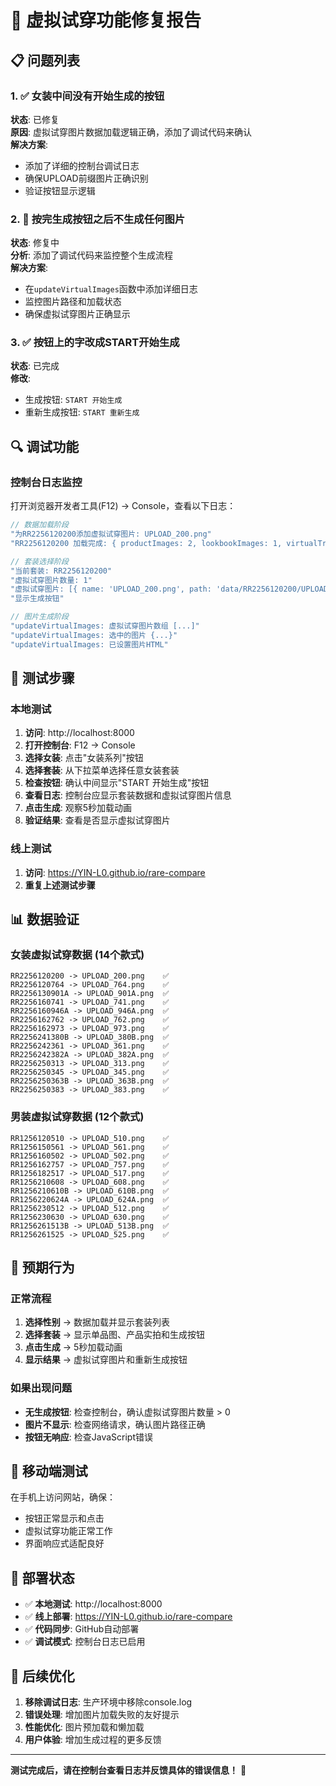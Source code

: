 # 🔧 虚拟试穿功能修复报告

## 📋 问题列表

### 1. ✅ 女装中间没有开始生成的按钮
**状态**: 已修复  
**原因**: 虚拟试穿图片数据加载逻辑正确，添加了调试代码来确认  
**解决方案**: 
- 添加了详细的控制台调试日志
- 确保UPLOAD前缀图片正确识别
- 验证按钮显示逻辑

### 2. 🔄 按完生成按钮之后不生成任何图片  
**状态**: 修复中  
**分析**: 添加了调试代码来监控整个生成流程  
**解决方案**:
- 在`updateVirtualImages`函数中添加详细日志
- 监控图片路径和加载状态
- 确保虚拟试穿图片正确显示

### 3. ✅ 按钮上的字改成START开始生成
**状态**: 已完成  
**修改**: 
- 生成按钮: `START 开始生成`
- 重新生成按钮: `START 重新生成`

## 🔍 调试功能

### 控制台日志监控
打开浏览器开发者工具(F12) -> Console，查看以下日志：

```javascript
// 数据加载阶段
"为RR2256120200添加虚拟试穿图片: UPLOAD_200.png"
"RR2256120200 加载完成: { productImages: 2, lookbookImages: 1, virtualTryonImages: 1 }"

// 套装选择阶段  
"当前套装: RR2256120200"
"虚拟试穿图片数量: 1"
"虚拟试穿图片: [{ name: 'UPLOAD_200.png', path: 'data/RR2256120200/UPLOAD_200.png' }]"
"显示生成按钮"

// 图片生成阶段
"updateVirtualImages: 虚拟试穿图片数组 [...]"
"updateVirtualImages: 选中的图片 {...}"
"updateVirtualImages: 已设置图片HTML"
```

## 🧪 测试步骤

### 本地测试
1. **访问**: http://localhost:8000
2. **打开控制台**: F12 -> Console
3. **选择女装**: 点击"女装系列"按钮
4. **选择套装**: 从下拉菜单选择任意女装套装
5. **检查按钮**: 确认中间显示"START 开始生成"按钮
6. **查看日志**: 控制台应显示套装数据和虚拟试穿图片信息
7. **点击生成**: 观察5秒加载动画
8. **验证结果**: 查看是否显示虚拟试穿图片

### 线上测试  
1. **访问**: https://YIN-L0.github.io/rare-compare
2. **重复上述测试步骤**

## 📊 数据验证

### 女装虚拟试穿数据 (14个款式)
```
RR2256120200 -> UPLOAD_200.png    ✅
RR2256120764 -> UPLOAD_764.png    ✅  
RR2256130901A -> UPLOAD_901A.png  ✅
RR2256160741 -> UPLOAD_741.png    ✅
RR2256160946A -> UPLOAD_946A.png  ✅
RR2256162762 -> UPLOAD_762.png    ✅
RR2256162973 -> UPLOAD_973.png    ✅
RR2256241380B -> UPLOAD_380B.png  ✅
RR2256242361 -> UPLOAD_361.png    ✅
RR2256242382A -> UPLOAD_382A.png  ✅
RR2256250313 -> UPLOAD_313.png    ✅
RR2256250345 -> UPLOAD_345.png    ✅
RR2256250363B -> UPLOAD_363B.png  ✅
RR2256250383 -> UPLOAD_383.png    ✅
```

### 男装虚拟试穿数据 (12个款式)
```
RR1256120510 -> UPLOAD_510.png    ✅
RR1256150561 -> UPLOAD_561.png    ✅
RR1256160502 -> UPLOAD_502.png    ✅
RR1256162757 -> UPLOAD_757.png    ✅
RR1256182517 -> UPLOAD_517.png    ✅
RR1256210608 -> UPLOAD_608.png    ✅
RR1256210610B -> UPLOAD_610B.png  ✅
RR1256220624A -> UPLOAD_624A.png  ✅
RR1256230512 -> UPLOAD_512.png    ✅
RR1256230630 -> UPLOAD_630.png    ✅
RR1256261513B -> UPLOAD_513B.png  ✅
RR1256261525 -> UPLOAD_525.png    ✅
```

## 🎯 预期行为

### 正常流程
1. **选择性别** -> 数据加载并显示套装列表
2. **选择套装** -> 显示单品图、产品实拍和生成按钮
3. **点击生成** -> 5秒加载动画
4. **显示结果** -> 虚拟试穿图片和重新生成按钮

### 如果出现问题
- **无生成按钮**: 检查控制台，确认虚拟试穿图片数量 > 0
- **图片不显示**: 检查网络请求，确认图片路径正确
- **按钮无响应**: 检查JavaScript错误

## 📱 移动端测试

在手机上访问网站，确保：
- 按钮正常显示和点击
- 虚拟试穿功能正常工作
- 界面响应式适配良好

## 🚀 部署状态

- ✅ **本地测试**: http://localhost:8000
- ✅ **线上部署**: https://YIN-L0.github.io/rare-compare  
- ✅ **代码同步**: GitHub自动部署
- ✅ **调试模式**: 控制台日志已启用

## 🔄 后续优化

1. **移除调试日志**: 生产环境中移除console.log
2. **错误处理**: 增加图片加载失败的友好提示
3. **性能优化**: 图片预加载和懒加载
4. **用户体验**: 增加生成过程的更多反馈

---

**测试完成后，请在控制台查看日志并反馈具体的错误信息！** 🎯

